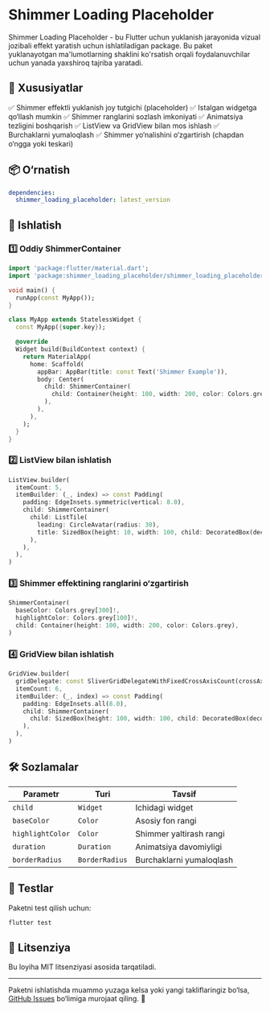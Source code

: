 # Shimmer Loading Placeholder

Shimmer Loading Placeholder - bu Flutter uchun yuklanish jarayonida vizual jozibali effekt yaratish uchun ishlatiladigan package. Bu paket yuklanayotgan ma'lumotlarning shaklini ko'rsatish orqali foydalanuvchilar uchun yanada yaxshiroq tajriba yaratadi.

## 📌 Xususiyatlar

✅ Shimmer effektli yuklanish joy tutgichi (placeholder)
✅ Istalgan widgetga qo‘llash mumkin
✅ Shimmer ranglarini sozlash imkoniyati
✅ Animatsiya tezligini boshqarish
✅ ListView va GridView bilan mos ishlash
✅ Burchaklarni yumaloqlash
✅ Shimmer yo‘nalishini o‘zgartirish (chapdan o‘ngga yoki teskari)

## 📦 O‘rnatish

```yaml
dependencies:
  shimmer_loading_placeholder: latest_version
```

## 🚀 Ishlatish

### 1️⃣ Oddiy ShimmerContainer

```dart
import 'package:flutter/material.dart';
import 'package:shimmer_loading_placeholder/shimmer_loading_placeholder.dart';

void main() {
  runApp(const MyApp());
}

class MyApp extends StatelessWidget {
  const MyApp({super.key});

  @override
  Widget build(BuildContext context) {
    return MaterialApp(
      home: Scaffold(
        appBar: AppBar(title: const Text('Shimmer Example')),
        body: Center(
          child: ShimmerContainer(
            child: Container(height: 100, width: 200, color: Colors.grey),
          ),
        ),
      ),
    );
  }
}
```

### 2️⃣ ListView bilan ishlatish

```dart
ListView.builder(
  itemCount: 5,
  itemBuilder: (_, index) => const Padding(
    padding: EdgeInsets.symmetric(vertical: 8.0),
    child: ShimmerContainer(
      child: ListTile(
        leading: CircleAvatar(radius: 30),
        title: SizedBox(height: 10, width: 100, child: DecoratedBox(decoration: BoxDecoration(color: Colors.white))),
      ),
    ),
  ),
)
```

### 3️⃣ Shimmer effektining ranglarini o‘zgartirish

```dart
ShimmerContainer(
  baseColor: Colors.grey[300]!,
  highlightColor: Colors.grey[100]!,
  child: Container(height: 100, width: 200, color: Colors.grey),
)
```

### 4️⃣ GridView bilan ishlatish

```dart
GridView.builder(
  gridDelegate: const SliverGridDelegateWithFixedCrossAxisCount(crossAxisCount: 2),
  itemCount: 6,
  itemBuilder: (_, index) => const Padding(
    padding: EdgeInsets.all(8.0),
    child: ShimmerContainer(
      child: SizedBox(height: 100, width: 100, child: DecoratedBox(decoration: BoxDecoration(color: Colors.white))),
    ),
  ),
)
```

## 🛠 Sozlamalar
| Parametr | Turi | Tavsif |
|----------|------|--------|
| `child` | `Widget` | Ichidagi widget |
| `baseColor` | `Color` | Asosiy fon rangi |
| `highlightColor` | `Color` | Shimmer yaltirash rangi |
| `duration` | `Duration` | Animatsiya davomiyligi |
| `borderRadius` | `BorderRadius` | Burchaklarni yumaloqlash |

## 🧪 Testlar
Paketni test qilish uchun:
```sh
flutter test
```

## 📜 Litsenziya
Bu loyiha MIT litsenziyasi asosida tarqatiladi.

---

Paketni ishlatishda muammo yuzaga kelsa yoki yangi takliflaringiz bo‘lsa, [GitHub Issues](https://github.com/username/shimmer_loading_placeholder/issues) bo‘limiga murojaat qiling. 🚀

